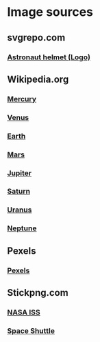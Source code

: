 # Image sources

## svgrepo.com

### [Astronaut helmet (Logo)](https://www.svgrepo.com/svg/84599/astronaut-helmet)

## Wikipedia.org

### [Mercury](<https://en.wikipedia.org/wiki/Mercury_(planet)#/media/File:Mercury_in_true_color.jpg>)

### [Venus](https://en.wikipedia.org/wiki/Venus#/media/File:Venus_-_December_23_2016.png)

### [Earth](https://en.wikipedia.org/wiki/Earth#/media/File:The_Earth_seen_from_Apollo_17.jpg)

### [Mars](https://en.wikipedia.org/wiki/Mars#/media/File:Mars_-_August_30_2021_-_Flickr_-_Kevin_M._Gill.png)

### [Jupiter](https://en.wikipedia.org/wiki/Jupiter#/media/File:Jupiter_and_its_shrunken_Great_Red_Spot.jpg)

### [Saturn](https://en.wikipedia.org/wiki/Saturn#/media/File:Saturn_during_Equinox.jpg)

### [Uranus](https://en.wikipedia.org/wiki/Uranus#/media/File:Uranus_Voyager2_color_calibrated.png)

### [Neptune](https://en.wikipedia.org/wiki/Neptune#/media/File:Neptune_Voyager2_color_calibrated.png)

## Pexels

### [Pexels](https://www.pexels.com/)

## Stickpng.com

### [NASA ISS](https://www.stickpng.com/img/transport/spacecraft/nasa-iss-2011)

### [Space Shuttle](https://www.stickpng.com/img/transport/spacecraft/space-shuttle-top-view)
